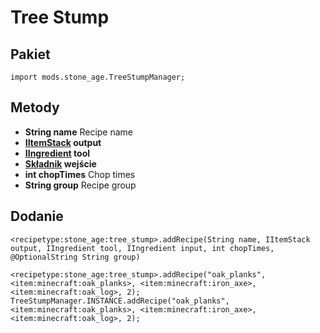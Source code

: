 # Tree Stump

## Pakiet
`import mods.stone_age.TreeStumpManager;`

## Metody
- **String name** Recipe name
- **[IItemStack](/Vanilla/Items/IItemStack/) output**
- **[IIngredient](/Vanilla/Variable_Types/IIngredient/) tool**
- **[Składnik](/Vanilla/Variable_Types/IIngredient/) wejście**
- **int chopTimes** Chop times
- **String group** Recipe group

## Dodanie

```zenscript
<recipetype:stone_age:tree_stump>.addRecipe(String name, IItemStack output, IIngredient tool, IIngredient input, int chopTimes, @OptionalString String group)

<recipetype:stone_age:tree_stump>.addRecipe("oak_planks", <item:minecraft:oak_planks>, <item:minecraft:iron_axe>, <item:minecraft:oak_log>, 2);
TreeStumpManager.INSTANCE.addRecipe("oak_planks", <item:minecraft:oak_planks>, <item:minecraft:iron_axe>, <item:minecraft:oak_log>, 2);
```
